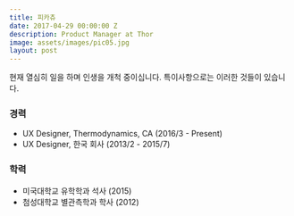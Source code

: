 ```yaml
---
title: 피카츄
date: 2017-04-29 00:00:00 Z
description: Product Manager at Thor
image: assets/images/pic05.jpg
layout: post
---
```


현재 열심히 일을 하며 인생을 개척 중이십니다.
특이사항으로는 이러한 것들이 있습니다.

### 경력
* UX Designer, Thermodynamics, CA (2016/3 - Present)
* UX Designer, 한국 회사 (2013/2 - 2015/7)

### 학력
* 미국대학교 유학학과 석사 (2015)
* 첨성대학교 별관측학과 학사 (2012)